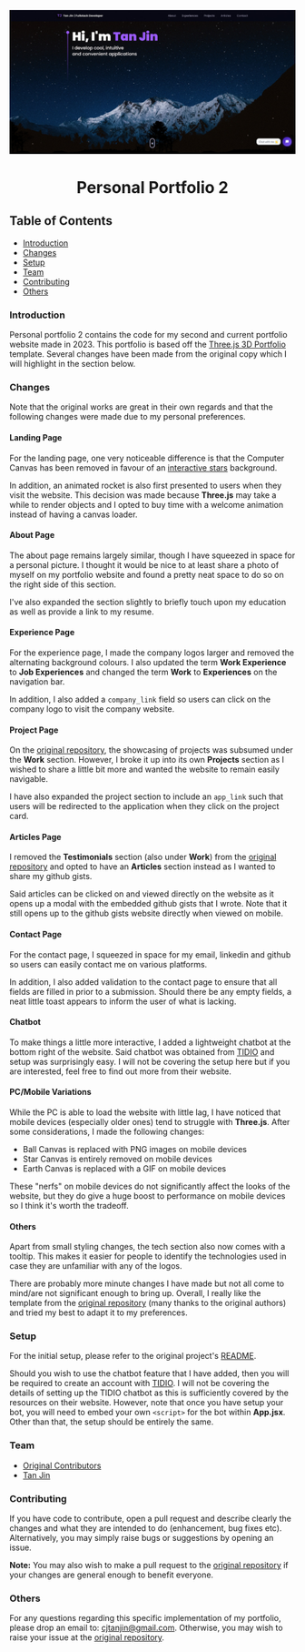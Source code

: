 <p align="center">
  <img width="1000px" src="https://raw.githubusercontent.com/tjtanjin/portfolio-2/master/public/screenshot.jpg" />
  <h1 align="center">Personal Portfolio 2</h1>
</p>

## Table of Contents
* [Introduction](#introduction)
* [Changes](#changes)
* [Setup](#setup)
* [Team](#team)
* [Contributing](#contributing)
* [Others](#others)

### Introduction
Personal portfolio 2 contains the code for my second and current portfolio website made in 2023. This portfolio is based off the [Three.js 3D Portfolio](https://github.com/ladunjexa/Threejs-3D-Portfolio) template. Several changes have been made from the original copy which I will highlight in the section below.

### Changes

Note that the original works are great in their own regards and that the following changes were made due to my personal preferences.

#### Landing Page
For the landing page, one very noticeable difference is that the Computer Canvas has been removed in favour of an [interactive stars](https://codepen.io/Thibka/pen/BRzgOM) background.

In addition, an animated rocket is also first presented to users when they visit the website. This decision was made because **Three.js** may take a while to render objects and I opted to buy time with a welcome animation instead of having a canvas loader.

#### About Page
The about page remains largely similar, though I have squeezed in space for a personal picture. I thought it would be nice to at least share a photo of myself on my portfolio website and found a pretty neat space to do so on the right side of this section.

I've also expanded the section slightly to briefly touch upon my education as well as provide a link to my resume.

#### Experience Page
For the experience page, I made the company logos larger and removed the alternating background colours. I also updated the term **Work Experience** to **Job Experiences** and changed the term **Work** to **Experiences** on the navigation bar.

In addition, I also added a `company_link` field so users can click on the company logo to visit the company website.

#### Project Page
On the [original repository](https://github.com/ladunjexa/Threejs-3D-Portfolio), the showcasing of projects was subsumed under the **Work** section. However, I broke it up into its own **Projects** section as I wished to share a little bit more and wanted the website to remain easily navigable.

I have also expanded the project section to include an `app_link` such that users will be redirected to the application when they click on the project card.

#### Articles Page
I removed the **Testimonials** section (also under **Work**) from the [original repository](https://github.com/ladunjexa/Threejs-3D-Portfolio) and opted to have an **Articles** section instead as I wanted to share my github gists.

Said articles can be clicked on and viewed directly on the website as it opens up a modal with the embedded github gists that I wrote. Note that it still opens up to the github gists website directly when viewed on mobile.

#### Contact Page
For the contact page, I squeezed in space for my email, linkedin and github so users can easily contact me on various platforms. 

In addition, I also added validation to the contact page to ensure that all fields are filled in prior to a submission. Should there be any empty fields, a neat little toast appears to inform the user of what is lacking.

#### Chatbot
To make things a little more interactive, I added a lightweight chatbot at the bottom right of the website. Said chatbot was obtained from [TIDIO](https://www.tidio.com/) and setup was surprisingly easy. I will not be covering the setup here but if you are interested, feel free to find out more from their website.

#### PC/Mobile Variations
While the PC is able to load the website with little lag, I have noticed that mobile devices (especially older ones) tend to struggle with **Three.js**. After some considerations, I made the following changes:

- Ball Canvas is replaced with PNG images on mobile devices
- Star Canvas is entirely removed on mobile devices
- Earth Canvas is replaced with a GIF on mobile devices

These "nerfs" on mobile devices do not significantly affect the looks of the website, but they do give a huge boost to performance on mobile devices so I think it's worth the tradeoff.

#### Others
Apart from small styling changes, the tech section also now comes with a tooltip. This makes it easier for people to identify the technologies used in case they are unfamiliar with any of the logos.

There are probably more minute changes I have made but not all come to mind/are not significant enough to bring up. Overall, I really like the template from the [original repository](https://github.com/ladunjexa/Threejs-3D-Portfolio) (many thanks to the original authors) and tried my best to adapt it to my preferences.

### Setup
For the initial setup, please refer to the original project's [README](https://github.com/ladunjexa/Threejs-3D-Portfolio#readme).

Should you wish to use the chatbot feature that I have added, then you will be required to create an account with [TIDIO](https://tidio.com/). I will not be covering the details of setting up the TIDIO chatbot as this is sufficiently covered by the resources on their website. However, note that once you have setup your bot, you will need to embed your own `<script>` for the bot within **App.jsx**. Other than that, the setup should be entirely the same.

### Team
* [Original Contributors](https://github.com/ladunjexa/Threejs-3D-Portfolio#wave-contributing)
* [Tan Jin](https://github.com/tjtanjin)

### Contributing
If you have code to contribute, open a pull request and describe clearly the changes and what they are intended to do (enhancement, bug fixes etc). Alternatively, you may simply raise bugs or suggestions by opening an issue.

**Note:** You may also wish to make a pull request to the [original repository](https://github.com/ladunjexa/Threejs-3D-Portfolio) if your changes are general enough to benefit everyone.

### Others
For any questions regarding this specific implementation of my portfolio, please drop an email to: cjtanjin@gmail.com. Otherwise, you may wish to raise your issue at the [original repository](https://github.com/ladunjexa/Threejs-3D-Portfolio).
